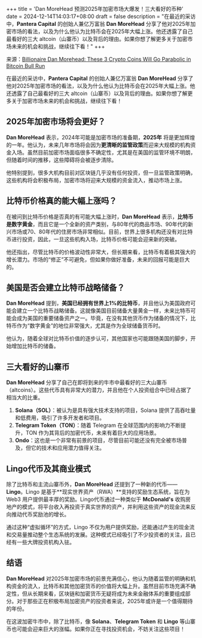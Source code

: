 +++
title = 'Dan MoreHead 预测2025年加密市场大爆发！三大看好的币种'
date = 2024-12-14T14:03:17+08:00
draft = false
description = "在最近的采访中，**Pantera Capital** 的创始人兼亿万富翁 **Dan MoreHead** 分享了他对2025年加密市场的看法，以及为什么他认为比特币会在2025年大幅上涨。他还透露了自己最看好的三大 altcoin（山寨币）以及背后的理由。如果你想了解更多关于加密市场未来的机会和挑战，继续往下看！"
+++

来源：[Billionaire Dan Morehead: These 3 Crypto Coins Will Go Parabolic in Bitcoin Bull Run](https://www.youtube.com/watch?v=47kSvkHqqGM)

在最近的采访中，**Pantera Capital** 的创始人兼亿万富翁 **Dan MoreHead** 分享了他对2025年加密市场的看法，以及为什么他认为比特币会在2025年大幅上涨。他还透露了自己最看好的三大 altcoin（山寨币）以及背后的理由。如果你想了解更多关于加密市场未来的机会和挑战，继续往下看！

## 2025年加密市场将会更好？

**Dan MoreHead** 表示，2024年可能是加密市场的准备期，**2025年** 将是更加辉煌的一年。他认为，未来几年市场将会因为**更清晰的监管政策**而迎来大规模的机构资金入场。虽然目前加密市场面临很多不确定性，尤其是在美国的监管环境不明朗，但随着时间的推移，这些障碍将会被逐步清除。

他特别提到，很多大机构目前对区块链几乎没有任何投资，但一旦监管政策明确，这些机构将会积极布局，加密市场将迎来大规模的资金流入，推动市场上涨。

## 比特币价格真的能大幅上涨吗？

在被问到比特币价格是否真的有可能大幅上涨时，**Dan MoreHead** 表示，**比特币是数字黄金**，而且它是一个全新的资产类别，与80年代的商品市场、90年代的新兴市场或70、80年代的住房市场非常相似。目前，世界上很多机构还没有对比特币进行投资，因此，一旦这些机构入场，比特币价格可能会迎来新的突破。

他还指出，尽管比特币的价格波动性非常大，但长期来看，比特币有着极其强大的增长潜力。市场的“修正”不可避免，但如果你做好准备，未来的回报可能是巨大的。

## 美国是否会建立比特币战略储备？

**Dan MoreHead** 提到，**美国已经拥有世界上1%的比特币**，并且他认为美国政府可能会建立一个比特币战略储备。这就像美国目前储备大量黄金一样，未来比特币可能会成为美国的重要储备资产之一。毕竟，在没有其他货币作为储备的情况下，比特币作为“数字黄金”的地位非常强大，尤其是作为全球储备货币时。

他认为，随着全球对比特币价值的逐步认可，其他国家也可能跟随美国的脚步，开始增加比特币的储备。

## 三大看好的山寨币

**Dan MoreHead** 分享了自己在即将到来的牛市中最看好的三大山寨币（altcoins）。这些代币具有非常大的潜力，并且他在个人投资组合中已经占据了相当大的比重。

1. **Solana（SOL）**：被认为是具有强大技术支持的项目，Solana 提供了高吞吐量和低费用，吸引了许多开发者和项目。
2. **Telegram Token（TON）**：随着 Telegram 在全球范围内的影响力不断提升，TON 作为其背后的加密代币，未来有着巨大的应用场景。
3. **Ondo**：这也是一个非常有前景的项目，尽管目前可能还没有完全被市场普及，但它的技术和应用潜力值得关注。

## Lingo代币及其商业模式

除了比特币和主流山寨币外，**Dan MoreHead** 还提到了一种新的代币——**Lingo**。Lingo 是基于**现实世界资产（RWA）**支持的奖励生态系统，旨在为 Web3 用户提供最丰厚的奖励。Lingo代币通过一种类似于 **McDonald's** 收购房地产的模式，将平台收入再投资于真实世界的资产，并利用这些资产的现金流来反向推动代币奖励池的增长。

通过这种“虚拟循环”的方式，Lingo 不仅为用户提供奖励，还能通过产生的现金流和交易量推动整个生态系统的发展。这种模式已经吸引了不少投资者的关注，且已经有一些大牌投资机构入驻。

## 结语

**Dan MoreHead** 对2025年加密市场的前景充满信心，他认为随着监管的明确和机构资金的流入，比特币和其他加密货币的价值将大幅上升。虽然目前市场充满不确定性，但从长期来看，区块链和加密货币无疑将成为未来金融体系的重要组成部分。对于那些正在积极布局加密资产的投资者来说，2025年或许是一个值得期待的年份。

在这波加密牛市中，除了比特币，像 **Solana**、**Telegram Token** 和 **Lingo** 等山寨币也可能会迎来巨大的涨幅。如果你正在寻找投资机会，不妨关注这些项目！
